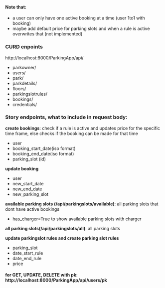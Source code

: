#### Note that:
- a user can only have one active booking at a time (user 1to1 with booking)
- maybe add default price for parking slots and when a rule is active overwrites that (not implemented)


### CURD enpoints
http://localhost:8000/ParkingApp/api/
- parkowner/
- users/
- park/
- parkdetails/
- floors/
- parkingslotrules/
- bookings/
- credentials/

### Story endpoints, what to include in request body:

**create bookings**: check if a rule is active and updates price for the specific time frame, else checks if the booking can be made for that time
- user
- booking_start_date(iso format)
- booking_end_date(iso format)
- parking_slot (id) 

**update booking**
- user
- new_start_date
- new_end_date
- new_parking_slot


**available parking slots (/api/parkingslots/available)**: all parking slots that dont have active bookings
- has_charger=True to show available parking slots with charger

**all parking slots(/api/parkingslots/all)**: all parking slots

**update parkingslot rules and create parking slot rules**
- parking_slot
- date_start_rule
- date_end_rule
- price

#### for GET, UPDATE, DELETE with pk: http://localhost:8000/ParkingApp/api/users/pk

